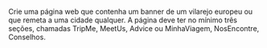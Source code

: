 Crie uma página web que contenha um banner de um vilarejo europeu ou que remeta a uma cidade qualquer. A página deve ter no mínimo três seções, chamadas TripMe, MeetUs, Advice ou MinhaViagem, NosEncontre, Conselhos.

